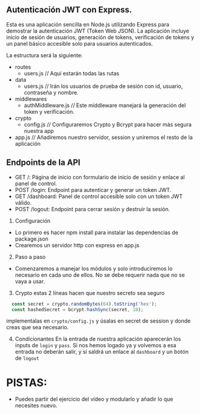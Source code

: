 ## Autenticación JWT con Express. 

Esta es una aplicación sencilla en Node.js utilizando Express para demostrar la autenticación JWT (Token Web JSON). La aplicación incluye inicio de sesión de usuarios, generación de tokens, verificación de tokens y un panel básico accesible solo para usuarios autenticados.

La estructura será la siguiente:
- routes 
  - users.js // Aquí estarán todas las rutas
- data
  - users.js // Irán los usuarios de prueba de sesión con id, usuario, contraseña y nombre.
- middlewares
  - authMiddleware.js // Este middleware manejará la generación del token y verificación.
- crypto
  - config.js // Configuraremos Crypto y Bcrypt para hacer más segura nuestra app
- app.js // Añadiremos nuestro servidor, session y uniremos el resto de la aplicación

## Endpoints de la API
- GET /: Página de inicio con formulario de inicio de sesión y enlace al panel de control.
- POST /login: Endpoint para autenticar y generar un token JWT.
- GET /dashboard: Panel de control accesible solo con un token JWT válido.
- POST /logout: Endpoint para cerrar sesión y destruir la sesión.

1. Configuración
- Lo primero es hacer npm install para instalar las dependencias de package.json
- Crearemos un servidor http con express en app.js

2. Paso a paso 
- Comenzaremos a manejar los módulos y solo introduciremos lo necesario en cada uno de ellos. No se debe requerir nada que no se vaya a usar.

3. Crypto
estas 2 líneas hacen que nuestro secreto sea seguro
``` javascript
  const secret = crypto.randomBytes(64).toString('hex');
  const hashedSecret = bcrypt.hashSync(secret, 10);
```
implementalas en `crypto/config.js` y úsalas en secret de session y donde creas que sea necesario. 

4. Condicionantes
En la entrada de nuestra aplicación aparecerán los inputs de `login` y `pass`. Si nos hemos logado ya y volvemos a esa entrada no deberán salir, y sí saldrá un enlace al `dashboard` y un botón de `logout`

# PISTAS:
- Puedes partir del ejercicio del vídeo y modularlo y añadir lo que necesites nuevo.